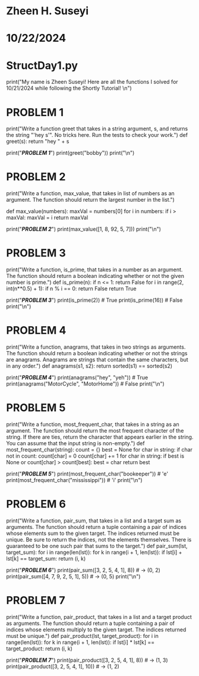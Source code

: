 # Zheen H. Suseyi
# 10/22/2024
# StructDay1.py
print("My name is Zheen Suseyi! Here are all the functions I solved for 10/21/2024 while following the Shortly Tutorial! \n")

# PROBLEM 1
print("Write a function greet that takes in a string argument, s, and returns the string "'hey s'". No tricks here. Run the tests to check your work.")
def greet(s):
    return "hey " + s

print("***PROBLEM 1***")
print(greet("bobby"))
print("\n")
# PROBLEM 2
print("Write a function, max_value, that takes in list of numbers as an argument. The function should return the largest number in the list.")

def max_value(numbers):
    maxVal = numbers[0]
    for i in numbers:
        if i > maxVal:
            maxVal = i
    return maxVal

print("***PROBLEM 2***")
print(max_value([1, 8, 92, 5, 7]))
print("\n")

# PROBLEM 3
print("Write a function, is_prime, that takes in a number as an argument. The function should return a boolean indicating whether or not the given number is prime.")
def is_prime(n):
    if n <= 1:
        return False
    for i in range(2, int(n**0.5) + 1):
        if n % i == 0:
            return False
    return True

print("***PROBLEM 3***")
print(is_prime(2))  # True
print(is_prime(16))  # False
print("\n")

# PROBLEM 4
print("Write a function, anagrams, that takes in two strings as arguments. The function should return a boolean indicating whether or not the strings are anagrams. Anagrams are strings that contain the same characters, but in any order.")
def anagrams(s1, s2):
    return sorted(s1) == sorted(s2)

print("***PROBLEM 4***")
print(anagrams("hey", "yeh"))  # True
print(anagrams("MotorCycle", "MotorHome"))  # False
print("\n")

# PROBLEM 5
print("Write a function, most_frequent_char, that takes in a string as an argument. The function should return the most frequent character of the string. If there are ties, return the character that appears earlier in the string. You can assume that the input string is non-empty.")
def most_frequent_char(string):
    count = {}
    best = None
    for char in string:
        if char not in count:
            count[char] = 0
        count[char] += 1
    for char in string:
        if best is None or count[char] > count[best]:
            best = char
    return best

print("***PROBLEM 5***")
print(most_frequent_char("bookeeper"))  # 'e'
print(most_frequent_char("mississippi"))  # 'i'
print("\n")

# PROBLEM 6
print("Write a function, pair_sum, that takes in a list and a target sum as arguments. The function should return a tuple containing a pair of indices whose elements sum to the given target. The indices returned must be unique. Be sure to return the indices, not the elements themselves. There is guaranteed to be one such pair that sums to the target.")
def pair_sum(lst, target_sum):
    for i in range(len(lst)):
        for k in range(i + 1, len(lst)):
            if lst[i] + lst[k] == target_sum:
                return (i, k)

print("***PROBLEM 6***")
print(pair_sum([3, 2, 5, 4, 1], 8))  # -> (0, 2)
print(pair_sum([4, 7, 9, 2, 5, 1], 5))  # -> (0, 5)
print("\n")

# PROBLEM 7
print("Write a function, pair_product, that takes in a list and a target product as arguments. The function should return a tuple containing a pair of indices whose elements multiply to the given target. The indices returned must be unique.")
def pair_product(lst, target_product):
    for i in range(len(lst)):
        for k in range(i + 1, len(lst)):
            if lst[i] * lst[k] == target_product:
                return (i, k)

print("***PROBLEM 7***")
print(pair_product([3, 2, 5, 4, 1], 8))  # -> (1, 3)
print(pair_product([3, 2, 5, 4, 1], 10))  # -> (1, 2)
